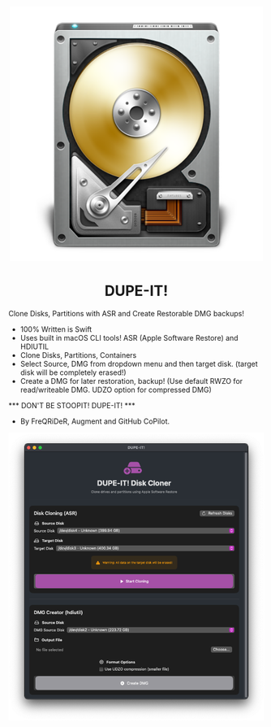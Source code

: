 <div align="center">
             <img src="/DUPE-IT.png" width="500" />
             <h1>DUPE-IT!</h1>
</div>

Clone Disks, Partitions with ASR and Create Restorable DMG backups!

* 100% Written is Swift
* Uses built in macOS CLI tools! ASR (Apple Software Restore) and HDIUTIL
* Clone Disks, Partitions, Containers
* Select Source, DMG from dropdown menu and then target disk.
  (target disk will be completely erased!)
* Create a DMG for later restoration, backup!
  (Use default RWZO for read/writeable DMG. UDZO option for compressed DMG)

*** DON'T BE STOOPIT! DUPE-IT! ***

* By FreQRiDeR, Augment and GitHub CoPilot.


<div align="center">
             <img src="/DUPE-IT!/images/window1.png" width="700" />
             
</div>
